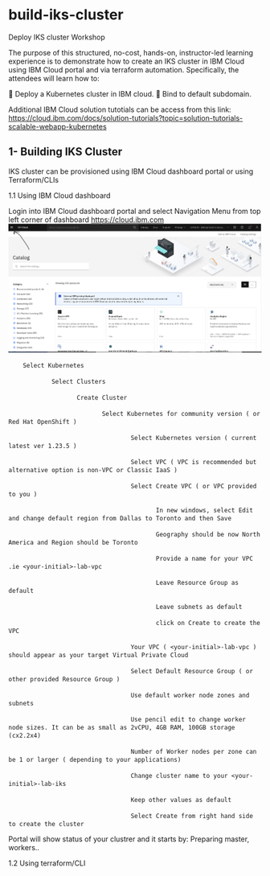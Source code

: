 # build-iks-cluster

Deploy IKS cluster Workshop

The purpose of this structured, no-cost, hands-on, instructor-led learning experience is to demonstrate how to create an IKS cluster in IBM Cloud using IBM Cloud portal and via terraform automation. Specifically, the attendees will learn how to:

 Deploy a Kubernetes cluster in IBM cloud.
 Bind to default subdomain.

Additional IBM Cloud solution tutotials can be access from this link: https://cloud.ibm.com/docs/solution-tutorials?topic=solution-tutorials-scalable-webapp-kubernetes

## 1- Building IKS Cluster 

IKS cluster can be provisioned using IBM Cloud dashboard portal or using Terraform/CLIs

1.1 Using IBM Cloud dashboard

Login into IBM Cloud dashboard portal and select Navigation Menu from top left corner of dashboard
https://cloud.ibm.com
    ![plot](https://github.com/bkoohi/build-iks-cluster/blob/main/images/Screen%20Shot%202022-04-07%20at%204.50.07%20PM.png)
 
 
        Select Kubernetes 
 
                Select Clusters
                
                       Create Cluster
                       
                              Select Kubernetes for community version ( or Red Hat OpenShift )
                              
                                      Select Kubernetes version ( current latest ver 1.23.5 )
                                      
                                      Select VPC ( VPC is recommended but alternative option is non-VPC or Classic IaaS )
                                      
                                      Select Create VPC ( or VPC provided to you )
                                      
                                             In new windows, select Edit and change default region from Dallas to Toronto and then Save
                                             
                                             Geography should be now North America and Region should be Toronto
                                             
                                             Provide a name for your VPC .ie <your-initial>-lab-vpc
                                             
                                             Leave Resource Group as default
                                             
                                             Leave subnets as default
                                             
                                             click on Create to create the VPC
                                             
                                      Your VPC ( <your-initial>-lab-vpc ) should appear as your target Virtual Private Cloud 
                                      
                                      Select Default Resource Group ( or other provided Resource Group )
                                      
                                      Use default worker node zones and subnets 
                                      
                                      Use pencil edit to change worker node sizes. It can be as small as 2vCPU, 4GB RAM, 100GB storage (cx2.2x4)
                                      
                                      Number of Worker nodes per zone can be 1 or larger ( depending to your applications)
                                      
                                      Change cluster name to your <your-initial>-lab-iks
                                      
                                      Keep other values as default
                                      
                                      Select Create from right hand side to create the cluster
                                      
  Portal will show status of your clustrer and it starts by: Preparing master, workers..
                        
  
  1.2 Using terraform/CLI 
  
      
  
                          
                          

